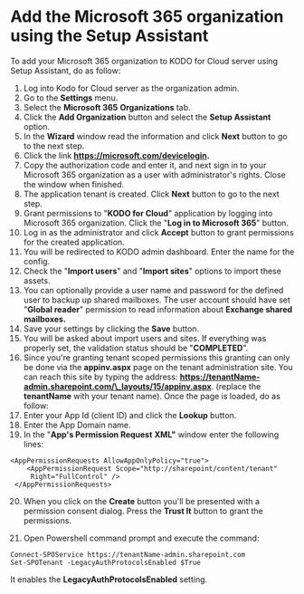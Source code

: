 # Add the Microsoft 365 organization using the Setup Assistant

To add your Microsoft 365 organization to KODO for Cloud server using Setup Assistant, do as follow:

1. Log into Kodo for Cloud server as the organization admin.
2. Go to the **Settings** menu.
3. Select the **Microsoft 365** **Organizations** tab.
4. Click the **Add Organization** button and select the **Setup Assistant** option.
5. In the **Wizard** window read the information and click **Next** button to go to the next step.
6. Click the link **https://microsoft.com/devicelogin.** 
7. Copy the authorization code and enter it, and next sign in to your Microsoft 365 organization as a user with administrator's rights. Close the window when finished.
8. The application tenant is created. Click **Next** button to go to the next step.
9. Grant permissions to "**KODO for Cloud**" application by logging into Microsoft 365 organization. Click the "**Log in to Microsoft 365**" button.
10. [ ](https://microsoft.com/devicelogin)Log in as the administrator and click **Accept** button to grant permissions for the created application.
11. You will be redirected to KODO admin dashboard. Enter the name for the config. 
12. Check the "**Import users**" and "**Import sites**" options to import these assets.  
13. You can optionally provide a user name and password for the defined user to backup up shared mailboxes. The user account should have set "**Global reader**" permission to read information about **Exchange shared mailboxes.**
14. Save your settings by clicking the **Save** button.
15. You will be asked about import users and sites. If everything was properly set, the validation status should be "**COMPLETED**".
16. Since you're granting tenant scoped permissions this granting can only be done via the **appinv.aspx** page on the tenant administration site. You can reach this site by typing the address: **https://tenantName-admin.sharepoint.com/\_layouts/15/appinv.aspx**. \(replace the **tenantName** with your tenant name\). Once the page is loaded, do as follow:
17. Enter your App Id \(client ID\) and click the **Lookup** button.
18. Enter the App Domain name. 
19. In the "**App's Permission Request** **XML"** window enter the following lines: 

```text
<AppPermissionRequests AllowAppOnlyPolicy="true">
    <AppPermissionRequest Scope="http://sharepoint/content/tenant" 
     Right="FullControl" />
 </AppPermissionRequests>

```

20. When you click on the **Create** button you'll be presented with a permission consent dialog. Press the **Trust It** button to grant the permissions.

21. Open Powershell command prompt and execute the command: 

```text
Connect-SPOService https://tenantName-admin.sharepoint.com
Set-SPOTenant -LegacyAuthProtocolsEnabled $True
```

It enables the **LegacyAuthProtocolsEnabled** setting. 



